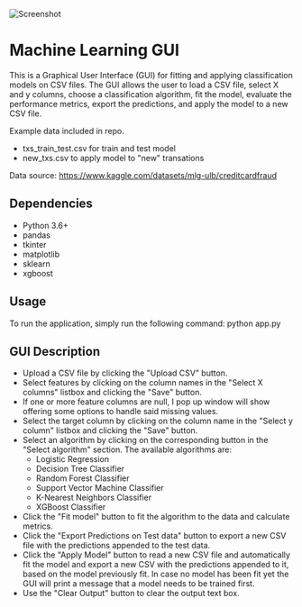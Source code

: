 ![Screenshot](https://user-images.githubusercontent.com/121521393/229355464-5dd6c250-08a2-4174-87ee-a51c1f076669.png)

# Machine Learning GUI

This is a Graphical User Interface (GUI) for fitting and applying classification models on CSV files. The GUI allows the user to load a CSV file, select X and y columns, choose a classification algorithm, fit the model, evaluate the performance metrics, export the predictions, and apply the model to a new CSV file.

Example data included in repo.
- txs_train_test.csv for train and test model
- new_txs.csv to apply model to "new" transations 

Data source: https://www.kaggle.com/datasets/mlg-ulb/creditcardfraud

## Dependencies

- Python 3.6+
- pandas
- tkinter
- matplotlib
- sklearn
- xgboost

## Usage

To run the application, simply run the following command:
python app.py

## GUI Description

- Upload a CSV file by clicking the "Upload CSV" button.
- Select features by clicking on the column names in the "Select X columns" listbox and clicking the "Save" button.
- If one or more feature columns are null, I pop up window will show offering some options to handle said missing values.
- Select the target column by clicking on the column name in the "Select y column" listbox and clicking the "Save" button.
- Select an algorithm by clicking on the corresponding button in the "Select algorithm" section. The available algorithms are:
    - Logistic Regression
    - Decision Tree Classifier
    - Random Forest Classifier
    - Support Vector Machine Classifier
    - K-Nearest Neighbors Classifier
    - XGBoost Classifier
- Click the "Fit model" button to fit the algorithm to the data and calculate metrics.
- Click the "Export Predictions on Test data" button to export a new CSV file with the predictions appended to the test data.
- Click the "Apply Model" button to read a new CSV file and automatically fit the model and export a new CSV with the predictions appended to it, based on the model previously fit. In case no model has been fit yet the GUI will print a message that a model needs to be trained first.
- Use the "Clear Output" button to clear the output text box.
